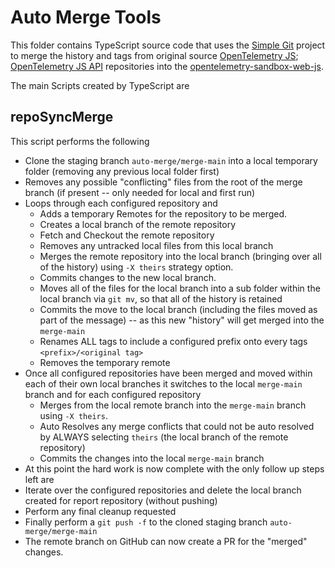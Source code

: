 # Auto Merge Tools

This folder contains TypeScript source code that uses the [Simple Git](https://github.com/steveukx/git-js) project to merge the history and tags from original source [OpenTelemetry JS](https://github.com/open-telemetry/opentelemetry-js);  [OpenTelemetry JS API](https://github.com/open-telemetry/opentelemetry-js-api) repositories into the [opentelemetry-sandbox-web-js](../../README.md).

The main Scripts created by TypeScript are

## repoSyncMerge

This script performs the following

- Clone the staging branch `auto-merge/merge-main` into a local temporary folder (removing any previous local folder first)
- Removes any possible "conflicting" files from the root of the merge branch (if present -- only needed for local and first run)
- Loops through each configured repository and
  - Adds a temporary Remotes for the repository to be merged.
  - Creates a local branch of the remote repository
  - Fetch and Checkout the remote repository
  - Removes any untracked local files from this local branch
  - Merges the remote repository into the local branch (bringing over all of the history) using `-X theirs` strategy option.
  - Commits changes to the new local branch.
  - Moves all of the files for the local branch into a sub folder within the local branch via `git mv`, so that all of the history is retained
  - Commits the move to the local branch (including the files moved as part of the message) -- as this new "history" will get merged into the `merge-main`
  - Renames ALL tags to include a configured prefix onto every tags `<prefix>/<original tag>`
  - Removes the temporary remote
- Once all configured repositories have been merged and moved within each of their own local branches it switches to the local `merge-main` branch and for each configured repository
  - Merges from the local remote branch into the `merge-main` branch using `-X theirs`.
  - Auto Resolves any merge conflicts that could not be auto resolved by ALWAYS selecting `theirs` (the local branch of the remote repository)
  - Commits the changes into the local `merge-main` branch
- At this point the hard work is now complete with the only follow up steps left are
- Iterate over the configured repositories and delete the local branch created for report repository (without pushing)
- Perform any final cleanup requested
- Finally perform a `git push -f` to the cloned staging branch `auto-merge/merge-main`
- The remote branch on GitHub can now create a PR for the "merged" changes.
